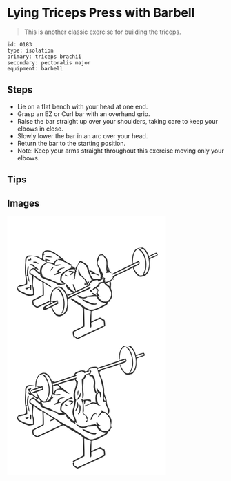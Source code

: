 # Lying Triceps Press with Barbell
> This is another classic exercise for building the triceps.

``` 
id: 0183 
type: isolation 
primary: triceps brachii 
secondary: pectoralis major 
equipment: barbell 
``` 

## Steps

 - Lie on a flat bench with your head at one end.
 - Grasp an EZ or Curl bar with an overhand grip.
 - Raise the bar straight up over your shoulders, taking care to keep your elbows in close.
 - Slowly lower the bar in an arc over your head.
 - Return the bar to the starting position.
 - Note: Keep your arms straight throughout this exercise moving only your elbows.

## Tips


## Images

<svg width="368" height="300" viewBox="0 0 276 225" xmlns="http://www.w3.org/2000/svg">
  <g fill="#FFF">
    <path d="M0 0h276v225H0V0m221.39 60.31c-3.86 6.63-4.91 14.88-3.62 22.36 1.4-3.05.87-6.45 1.25-9.69.51-4.42 1.59-8.97 4.32-12.58 1.85-2.51 5.02-3.32 7.57-4.89 3.69 1.07 7.53 2.52 9.7 5.92 4.53 6.89 6.65 15.35 6.12 23.56-.53 6.12-2.32 12.77-7.44 16.67-.55-.48-1.09-.97-1.62-1.47 2.45-1.63 3.08-4.65 3.69-7.32 1.32-6.99 1.06-14.37-.93-21.21-1.99-5.65-4.78-11.82-10.52-14.51-.09.48-.28 1.45-.37 1.93 6.99 4.69 9.87 13.36 10.82 21.36 1.21 7.77-1.48 15.41-4.69 22.37-2.21.25-4.75 1.01-6.66-.56-4.36-3.29-7.01-8.32-9.11-13.23 3.32-2.84 9.79-2.75 10.83-7.92-.68-1.15-1.35-2.3-2.01-3.45-3.67 1.81-7.33 3.64-11.1 5.23-9.6 5.14-19.57 9.52-29.25 14.49-2.39 1.21-5.22 2.11-6.6 4.6 1.35-.36 2.7-.74 4.01-1.26 14.19-6.77 28.2-13.98 42.45-20.63 2.31 1.81-.79 3.08-2.23 3.78-10.06 4.65-19.86 9.83-29.88 14.55-4.15 1.77-8.42 3.33-12.23 5.77-.78 1.2.25 2.84.07 4.23-.44-.66-1.33-1.97-1.77-2.63.05.9.16 2.7.22 3.6-3.87 2.38-7.93 4.99-12.6 5.23.48-.77 1.45-2.31 1.94-3.08-.6.13-1.79.37-2.38.49.41-1.36.78-2.74 1.06-4.14-.74-.43-2.23-1.3-2.98-1.74.34 2.91.38 5.79-1.35 8.31-2.09.35-4.5-.01-6.23 1.47-1.43 1.39-1.86 3.43-2.89 5.08-2.98 2.11-6.86 3.6-8.8 6.8 2.29.29 4.1-1.67 6.03-2.64.72 1.75 1.83 3.27 3.27 4.49-1.08 1.71-2.02 3.5-2.91 5.32.55 1.14 1.09 2.28 1.62 3.43-2.85-1.96-5.19-5.8-9.18-4.65 1.17.96 2.36 1.93 3.61 2.81-3.41 1-6.81 2.25-10.43 1.83l.68 1.87c5.08 1.11 10.13-1.7 15.14.24 1.59 7.44 9.63 11.15 16.69 10.16-4.16 4.31-10.16 5.9-15.16 8.97-4.54 1.75-9.54 3.73-14.47 2.75-5.6-2.18-10.36-5.96-14.98-9.7-5.41-3.24-10.5-7.02-16.05-10.01l-2.76 1c3.7 2.72 7.72 5 11.28 7.91 3.35 2.72 7.7 4.09 10.58 7.4.86 5.26.5 10.65.7 15.96-.09 5.32.98 10.66.27 15.97-5.17 3.08-10.82 5.25-16.08 8.18-.99.65-2.53 1.43-2.12 2.88.24 2.68.22 5.59 1.8 7.9l-.22.99c.53-.04 1.6-.12 2.13-.15 1.96 1.12 3.98 3.9 6.42 2.32 15.45-7.45 31.2-14.31 46.46-22.16-.12-3.47-.33-6.96-1.13-10.35-2.5-1.41-4.78-3.26-7.47-4.31-1.8.1-3.3 1.2-4.87 1.97-3.42 1.94-7.15 3.22-10.73 4.83.37-5.88.13-11.76.26-17.64 9.2-2.08 17.76-6.14 25.89-10.81 2-.93 2.35-3.09 2.63-5.05 1.2-.44 2.42-.87 3.64-1.29-.24-.12-.71-.36-.95-.48 2.23-2.5 4.42-5.33 4.69-8.8.89-4.48-.67-8.83-2-13.04-.58-4.24 1.31-8.65-.72-12.71 1.25-1.15 2.47-2.34 3.65-3.56.44.31 1.32.93 1.75 1.24l-.72-3.07c4.18-4.87 10.31-7.25 16.16-9.45 6.07-2.65 11.86-5.91 17.86-8.72l.46.5c1.97 5.92 5.2 12.07 10.99 15 3.73 1.13 7.71-.61 11.08-2.17 8.12-6.75 7.04-18.45 6.61-27.92 4.69-2.54 10.09-3.95 14.25-7.36-.15-1.62-1.01-4.78-3.21-3.94-4.11 1.63-8.16 3.49-11.9 5.86-2.31-5.69-4.94-12.18-10.85-14.94-5.12.43-11.68.49-14.48 5.65M63.09 62.1c-3.68 2.71-1.81 7.87-2.29 11.73-.5-.04-1.51-.12-2.02-.17-4.1-4.72-10.95-3.94-16.54-4.93-3.15-.64-7.36-.74-9.07 2.57-2.55 2.65-1.91 6.42-1.88 9.75-.6 5.29-.51 10.62-.64 15.93-.09 6.07 2.43 11.86 2.19 17.92-.17 3.83-4.7 4.53-7.7 4.97-2.89.15-5.88 1.1-7.64 3.54-.52 2.63-.19 6.18 2.59 7.44 5.2 2.81 10.31 5.96 16.02 7.64 3.5.98 7.05-.19 10.4-1.17.59-2.76.97-5.62.37-8.41-.47-3.65-2.72-6.98-2.24-10.76.33-4.67.53-9.35 1.19-13.99 2.2 1.72 4.27 3.59 6.36 5.44 2.78 2.05 5.99 3.41 9.08 4.91.3 7.5.57 15 .37 22.5-5.87 3.09-11.99 5.75-17.71 9.1-.47 2.78-.48 5.85.64 8.49 2.18 2.02 4.88 3.37 7.37 4.94 6.66-3.26 13.51-6.1 20.11-9.46 1.31-.51 1.7-1.9 2.31-3.01-6.96 2.62-13.46 6.29-20.25 9.3-2.86 1.65-5.55-1.23-7.74-2.81-.54-1.96-.63-4.01-.9-6.01 5.85-3.67 12.61-5.77 18.22-9.79.47-7.48-.03-15.01-.53-22.48 4.44 3.61 9.44 6.49 14.43 9.26-.53-1.67-1.73-2.92-3.18-3.81-8.1-5.29-16.87-9.55-24.51-15.53-2.98-2.4-6.31-4.33-9.61-6.25.32-1.47-.66-3.61 1-4.47 1.67-1.08 3.85-3.83 5.72-1.5 3.24 3.26 6.28 6.93 10.61 8.83-.02.55-.05 1.66-.07 2.22 1.17 1.27 2.17 2.83 3.8 3.57 6.91 3.06 14.12 5.34 21.24 7.88 2.54 1.24 4.27 4.14 7.33 4.23 3.45.08 6.99.16 10.36-.71-3.04-.3-5.96-1.2-8.98-1.55 2.65-.6 5.24.1 7.77.83 1.88.45 2.14-1.68 2.53-2.93l-.86 1.31c-1.94-1.81-4.39-3.08-6.1-5.13-.48-2.46.47-4.96.68-7.42 4.93-7.68 13.88-13.75 23.36-11.39-.24-3.96-4.14-5.13-7.32-6.11l.52-2.48c-2.43-1.17-4.87-2.35-7.26-3.6-3.87-1.91-6.45-5.53-10.05-7.82-4.82-4.5-10.36-8.18-16.09-11.4-4.82-1.68-11.37-3.4-15.39.79m95.62 7.35a40.963 40.963 0 0 0-2.98 9.02c-.09 4.73 1.9 9.18 3.74 13.45-.62 5.49 4.97 10 2.55 15.52.29.56.86 1.68 1.15 2.24-3.47-.01-6.9-.74-10.38-.36-4.57-.3-6.62-4.94-8.37-8.52-2.3-6.09-2.38-13.7-7.89-18.06-3.31-1.75-6.07-4.53-9.73-5.54-1.35 1.62-2.56 3.36-3.27 5.36-1.22 3.33-5.07 5.63-4.63 9.5.18 1.44 1.78.71 2.37.06.19-2.44.99-4.77 1.47-7.16 1.43-1.67 2.92-3.29 4.38-4.94 4.39 1.38 8.57 4.07 10.79 8.21 2.72 7.14 4.3 14.94 8.93 21.19-.41 1.28-.23 2.92-1.52 3.74-2.14 1.65-3.28 4.09-4 6.64-4.6 1.87-8.48 5.19-13.25 6.65-2.99 1.01-5.79 2.48-8.49 4.08-.28-.98-.47-1.98-.59-2.99-.53-1.97-1.19-3.92-2.21-5.69-.07-.66-.22-1.99-.3-2.65-.83-.32-1.67-.64-2.51-.96.62 3.99 1.71 8.11 4.41 11.24-.18.59-.54 1.77-.73 2.36-6.25-2.89-10.55-8.57-14.84-13.71-.42.72-.83 1.44-1.24 2.17 1.05 1.98 2 4 2.95 6.03 4.43 1.02 5.77 6.82 10.89 6.3-2.77 1.12-5.44 2.47-8.24 3.53-.81-.43-2.43-1.28-3.25-1.71.22 1.13.66 3.4.87 4.53 14-5.45 27.31-12.5 40.64-19.37-.5-.58-1.51-1.74-2.02-2.32 3.87-3.28 8.61-6.63 13.95-6.13.26.63.78 1.88 1.04 2.5 2.71-1.46 5.61-2.57 8.14-4.33-.21-.63-.64-1.89-.86-2.52.3-.36.91-1.08 1.22-1.44-.39-.23-1.15-.67-1.53-.9.45-.64 1.36-1.92 1.81-2.57-2.51-4.83-4.73-9.83-7.61-14.47-1.13-2-2.79-4.01-2.46-6.46.4-2.73 1.73-5.2 2.42-7.86.61-1.68.58-3.95 2.42-4.86a14.3 14.3 0 0 1 4.08.01c2.06 2.19 3.55 4.85 5.44 7.18 3.09 6.51-.65 13.98 1.55 20.65-.57.84-1.16 1.66-1.75 2.49 2.33.42 4.63-.34 6.88-.86 1.06.47 2.12.94 3.19 1.39-.86-1.89-2.14-3.53-3.88-4.68l.2-2.2c-.61-.19-1.83-.56-2.44-.74l.13 2.51c-.43-.96-.83-1.94-1.23-2.91 1.18.05 2.35.13 3.53.22-6.19-4.86-.5-14-5.9-19.08-1.71-1.93-3.29-4-5.21-5.73-2.83-.19-6.38.07-7.83 2.95m-34.88 22.5c-.13 4.02-.9 9.54 3.26 11.91 3.15 1.82 5.89 4.23 8.08 7.13.02.66.04 1.98.06 2.64l2.27.48c-.03 2.17-.15 4.42 1.07 6.35.8-1.44 1.62-2.87 2.45-4.29l1.01.79c.11-1.32.23-2.64.34-3.96-.72.68-2.16 2.05-2.89 2.74-1.62-6.65-8.53-9.6-12-15.06-1.39-2.84-2.13-5.95-3.65-8.73m-6.03 1.32c-.02.91-.07 2.73-.09 3.65-3.61-1.09-7.37-2.26-11.18-1.63 1.99 2.01 4.92 1.9 7.52 2.32-2.4.96-4.55 2.54-4.3 5.39 1.99-1.33 3.92-2.79 5.54-4.57l1.9.04c-.15 1.76-.3 3.52-.41 5.28-.52.06-1.57.17-2.09.23.49.09 1.48.26 1.98.34-.04 1.02-.11 3.05-.15 4.06-.89.47-1.78.94-2.66 1.43 1.24-.16 2.48-.34 3.73-.52.71-4.84.91-9.82 2.78-14.4-.83-.58-1.71-1.09-2.57-1.62m24.95.75c.94 2.07 2.64 3.51 4.52 4.68-.8.84-1.59 1.67-2.38 2.51 5.45-1.91 10.68.78 15.64 2.79-1.45-3.04-4.66-3.98-7.7-4.6-1.98-3.65-6.48-4.28-10.08-5.38m-42.19 7.68c-.35 3.16 2.77 2.97 4.94 3.28-.91-2.01-3.1-2.52-4.94-3.28m33.75 17.79h2.3c-.51-1.65-1.03-3.3-1.57-4.94-.32 1.64-.54 3.28-.73 4.94m-45.93 2.87c-3.03 1.98-7.07 2.7-9.08 5.97-4.42 6.76-5.01 15.31-4.1 23.15-4.37 2.98-10.33 3.79-13.46 8.35.68 1.24 1.41 2.45 2.18 3.64 1.45-.3 2.84-.78 4.25-1.23 6.89-3.26 13.62-6.85 20.53-10.07.06-2.15-.5-4.21-1.5-6.1-3.51 1.72-7.45 1.32-11.14 2.34.38-6.41.68-13.3 4.3-18.85 1.92-3.1 5.66-3.95 8.72-5.47 7.39 1.39 11.55 8.41 13.54 15.06 2.77 8.64 2.47 18.55-1.84 26.63-1.93 4.08-6.69 5.4-10.79 5.98-6.6-1.08-9.59-8.03-11.91-13.52l-1.68.28c1.6 5.22 4.68 9.77 8.18 13.9 2.89 1.07 5.99 2.71 9.03 1 4.98-1.06 8.26-5.05 10.88-9.12-.07-3.48 1.05-6.82 1.47-10.24.24-3.44-.15-6.88-.39-10.31 2.63-1.08 5.21-2.28 7.79-3.48 7.86-4.25 15.95-8.14 24.38-11.13 2.29-.76 3.96-2.66 6.29-3.3.44-.71 1.33-2.13 1.77-2.84-6.41 2-12.12 5.67-18.28 8.3-7.68 2.98-14.94 6.91-22.31 10.57-.85-5.55-3.42-10.66-6.98-14.98-2.31-3.09-6.07-4.56-9.85-4.53m-1.49 4.38c2.61 2.28 5.31 4.59 6.65 7.89 6.01 10.55 5.89 23.81.73 34.66 2.46-.85 3.46-3.35 4.06-5.66 2.93-11.05 1.52-23.44-4.89-33.05-1.35-2.2-3.53-5.56-6.55-3.84m57.25 1.37c-1.84 2.22 2.2 3.54 3.3 5.01-.11-1.02-.34-3.05-.46-4.07-.8-.93-1.75-1.24-2.84-.94m-20.89 9.52c-.5.18-1.51.53-2.01.71 1.84 2 4.07 3.75 6.84 4.16 4.02.74 9.41 1.49 11.89-2.64-2.01.33-4 .77-6.02 1.1-3.91.93-7.34-1.77-10.7-3.33m7 6.92c3.45 4.91 9.69 6.21 14.88 8.48 3.18 1.48 6.75 1.31 10.06.39l.56-1.69c-9.4 1.72-16.82-5.26-25.5-7.18z"/>
    <path d="M64.34 63.19c2.63-1.73 5.9-2.32 8.92-1.31 7.44 2.35 14.3 6.63 19.73 12.23-1.94.31-3.88.63-5.82.97 2.07 1.57 4.72 1.34 7.18 1.54 1.14.93 2.26 1.94 3.68 2.45 4.4 1.67 8.1 4.7 12.5 6.39.43 1.28.85 2.56 1.28 3.84-3.1 2.42-7.26 2.78-10.26 5.36-2.91 2.33-6.56 4.15-8.13 7.74-.88 2.79-1.25 5.75-1.27 8.68.14 2.75 3.1 3.97 4.7 5.79-6.48.93-11.92-3-17.79-4.95-5.33-3.33-11.58-4.31-17.17-7.06-.67-2.99-1.97-5.85-2.14-8.94.23-5.87 3.54-11.98 9.34-13.96 4.63-.9 9.02 1.33 12.97 3.47 3.62 2.05 8.04 1.06 11.19-1.38-3.4-.5-6.75.5-10.15.51.04-.87.1-2.62.13-3.5 1.36-1.75 2.67-3.72 4.93-4.35-.95-.36-1.92-.7-2.87-1.07-1.72 2.01-3.43 4.04-5.09 6.1-3.39-1.2-6.97-1.47-10.54-1.43l-2.07-2.55c.53-.35 1.05-.7 1.59-1.05 2.05.48 4.14.7 6.24.73-2.74-1.78-5.98-2.41-9.1-3.2-.15.65-.44 1.95-.58 2.6-.85-.41-2.56-1.24-3.41-1.65.46-2.52.85-5.05 1.14-7.59.56-.11 1.67-.31 2.22-.42-.6-.21-1.79-.64-2.39-.86l1.04-3.13m1.17 6.14l1.39 1.63c4.03 1.02 8.23.65 12.34.53-4.21-2.26-9.14-1.66-13.73-2.16m9.31 26.42c.01.25.02.75.03 1 .34-3.84 5.73-4.34 5.46-8.37-2.99 1.42-4.61 4.3-5.49 7.37m15.36-3.37c.1-.58.31-1.73.41-2.3-1.23 2.16-2.55 4.27-3.88 6.38.66.48 1.32.96 1.98 1.45-2.86 1-5.59 2.45-7.75 4.61 4.5-.05 8.24-3.18 12.64-4.03 1.55-2.94-3.28-.25-4.22-.74.23-.67.68-2.02.91-2.7 2.59-2.56 5.74-4.48 9.45-4.81-.02-.22-.04-.68-.06-.9-3.22.84-6.87.66-9.48 3.04zM246.98 70.71c3.8-1.53 7.4-3.5 11.18-5.08 1.31-1.27 2.98 2.36.91 2.27-3.89 1.9-7.9 3.53-11.77 5.44l-.32-2.63z"/>
    <path d="M36.07 70.94c5.05-1.21 10.54-2.03 15.35.49 5.86 3.17 11.73 6.31 17.69 9.28-4.13 1.57-8.18 3.96-10.39 7.94-1.96 2.88-1.75 6.5-1.86 9.82-2.16-1.52-4.26-3.12-6.39-4.69-.31-.68-.92-2.04-1.23-2.73 1.69.75 3.4 1.44 5.13 2.07-.85-2.93-4.14-3.55-6.14-5.44-2.04-1.45-3.31-4.56-6.23-4.14-1.66-.22-2.99.78-4.14 1.81 1.73.2 3.47.28 5.19.52 1.98 1.22 3.56 2.98 5.44 4.33-.51.34-1.03.69-1.54 1.02-1.83-1.98-4.02.4-5.89.94-3.12 1.29-2.62 5.27-2.38 8 1.43 1.25 3.12 2.13 4.73 3.11.05 3.86-.87 7.66-.66 11.52.57 6.96 2.81 13.75 2.01 20.79-7.04 2.78-13.52-2.21-19.91-4.45-3.44-1.27-5.81-4.11-6.89-7.57 5.57-1.59 11.66-1.77 16.64-5 .6-4.71-.59-9.42-1.26-14.05.56.02 1.11.01 1.67 0 .68 3.72 1.76 7.38 3.7 10.66-.18-4.82-2.11-9.38-2.24-14.21-.6-4.52.51-8.97 1.05-13.43-.48-.01-1.45-.04-1.93-.05-1.03 4.77-1.43 9.63-1.49 14.51-.25.45-.76 1.36-1.02 1.81-1.42-7.11-.63-14.37-.43-21.55 1.05-3.85-.37-8.62 3.42-11.31m2.9 4c-1.17.55-3.75-.22-3.67 1.65 2.2 1 4.49.28 6.6-.56-.18-.66-.56-1.97-.74-2.63-.55.39-1.65 1.16-2.19 1.54m5.58 4.88c3.29 1.25 6.68 2.26 10.06 3.25-1.67-3.6-6.64-4.96-10.06-3.25m-5.69 43.03c-2.09 1.95-5.13 1.81-7.72 2.6.96.71 1.93 1.42 2.9 2.14 1.62-.98 2.81-3.03 4.92-2.87.87.75 1.21 1.89 1.02 3.42.39.12 1.17.34 1.57.45.2-2.98.38-5.96.47-8.94-2.03-.32-2.32 1.89-3.16 3.2zM171.68 116.81c2.02-.94 4.01-1.93 6.01-2.92.5 2.63.56 5.31.26 7.97-2.06-1.72-4.23-3.3-6.27-5.05zM160.73 118.32c2.16-1.02 4.31-2.06 6.44-3.14 1.97 2.21 3.84 4.56 6.27 6.28 3.82 1.84 4.67 6.36 6.96 9.58 1.41 5.49.1 12.33-4.87 15.71-2.17 2.43-5.57 1.62-8.44 1.65-2.57-1.8-5.63-3.21-7.07-6.18l-2.49-2.73c1.51.09 3.02.2 4.53.27-2.62-1.86-4.6-4.38-4.74-7.72.57-1.22 1.12-2.45 1.67-3.69-1.02-1.23-2.04-2.47-3.07-3.69 1.4-1.18 2.76-2.39 4.16-3.58.05.49.16 1.45.22 1.93.08-1.57.23-3.14.43-4.69zM75.59 149.57c.85-.86 3.48-1.6 3.91-.09-.67 1.24-3.87 2.13-3.91.09zM67.14 157.35c6.25-2.29 11.88-5.91 18.03-8.4.63-.06 1.9-.2 2.53-.27-1.02 3.04-4.31 3.69-6.82 5.01-4.64 1.98-8.91 4.75-13.6 6.63-.03-.74-.1-2.23-.14-2.97zM133.87 160.86c3.83 1.56 7.76 2.88 11.65 4.3-.71 9.57-2.82 19.34-.63 28.85 2.93-2.07 1.21-5.79 1.28-8.76 4.97-2.29 9.94-4.57 14.93-6.8 2.27 1.41 4.74 2.62 6.68 4.49.4 2.33.42 4.7.55 7.06-15.39 7.21-30.7 14.58-46.16 21.63-2.01-1.42-3.97-2.91-5.98-4.33-.02-2.05-.01-4.1.02-6.14 6.16-2.95 12.32-5.94 18.25-9.33.21-10.33-.42-20.64-.59-30.97z"/>
  </g>
  <g fill="#333">
    <path d="M221.39 60.31c2.8-5.16 9.36-5.22 14.48-5.65 5.91 2.76 8.54 9.25 10.85 14.94 3.74-2.37 7.79-4.23 11.9-5.86 2.2-.84 3.06 2.32 3.21 3.94-4.16 3.41-9.56 4.82-14.25 7.36.43 9.47 1.51 21.17-6.61 27.92-3.37 1.56-7.35 3.3-11.08 2.17-5.79-2.93-9.02-9.08-10.99-15l-.46-.5c-6 2.81-11.79 6.07-17.86 8.72-5.85 2.2-11.98 4.58-16.16 9.45l.72 3.07c-.43-.31-1.31-.93-1.75-1.24-1.18 1.22-2.4 2.41-3.65 3.56 2.03 4.06.14 8.47.72 12.71 1.33 4.21 2.89 8.56 2 13.04-.27 3.47-2.46 6.3-4.69 8.8.24.12.71.36.95.48-1.22.42-2.44.85-3.64 1.29-.28 1.96-.63 4.12-2.63 5.05-8.13 4.67-16.69 8.73-25.89 10.81-.13 5.88.11 11.76-.26 17.64 3.58-1.61 7.31-2.89 10.73-4.83 1.57-.77 3.07-1.87 4.87-1.97 2.69 1.05 4.97 2.9 7.47 4.31.8 3.39 1.01 6.88 1.13 10.35-15.26 7.85-31.01 14.71-46.46 22.16-2.44 1.58-4.46-1.2-6.42-2.32-.53.03-1.6.11-2.13.15l.22-.99c-1.58-2.31-1.56-5.22-1.8-7.9-.41-1.45 1.13-2.23 2.12-2.88 5.26-2.93 10.91-5.1 16.08-8.18.71-5.31-.36-10.65-.27-15.97-.2-5.31.16-10.7-.7-15.96-2.88-3.31-7.23-4.68-10.58-7.4-3.56-2.91-7.58-5.19-11.28-7.91l2.76-1c5.55 2.99 10.64 6.77 16.05 10.01 4.62 3.74 9.38 7.52 14.98 9.7 4.93.98 9.93-1 14.47-2.75 5-3.07 11-4.66 15.16-8.97-7.06.99-15.1-2.72-16.69-10.16-5.01-1.94-10.06.87-15.14-.24l-.68-1.87c3.62.42 7.02-.83 10.43-1.83-1.25-.88-2.44-1.85-3.61-2.81 3.99-1.15 6.33 2.69 9.18 4.65-.53-1.15-1.07-2.29-1.62-3.43.89-1.82 1.83-3.61 2.91-5.32a11.671 11.671 0 0 1-3.27-4.49c-1.93.97-3.74 2.93-6.03 2.64 1.94-3.2 5.82-4.69 8.8-6.8 1.03-1.65 1.46-3.69 2.89-5.08 1.73-1.48 4.14-1.12 6.23-1.47 1.73-2.52 1.69-5.4 1.35-8.31.75.44 2.24 1.31 2.98 1.74-.28 1.4-.65 2.78-1.06 4.14.59-.12 1.78-.36 2.38-.49-.49.77-1.46 2.31-1.94 3.08 4.67-.24 8.73-2.85 12.6-5.23-.06-.9-.17-2.7-.22-3.6.44.66 1.33 1.97 1.77 2.63.18-1.39-.85-3.03-.07-4.23 3.81-2.44 8.08-4 12.23-5.77 10.02-4.72 19.82-9.9 29.88-14.55 1.44-.7 4.54-1.97 2.23-3.78-14.25 6.65-28.26 13.86-42.45 20.63-1.31.52-2.66.9-4.01 1.26 1.38-2.49 4.21-3.39 6.6-4.6 9.68-4.97 19.65-9.35 29.25-14.49 3.77-1.59 7.43-3.42 11.1-5.23.66 1.15 1.33 2.3 2.01 3.45-1.04 5.17-7.51 5.08-10.83 7.92 2.1 4.91 4.75 9.94 9.11 13.23 1.91 1.57 4.45.81 6.66.56 3.21-6.96 5.9-14.6 4.69-22.37-.95-8-3.83-16.67-10.82-21.36.09-.48.28-1.45.37-1.93 5.74 2.69 8.53 8.86 10.52 14.51 1.99 6.84 2.25 14.22.93 21.21-.61 2.67-1.24 5.69-3.69 7.32.53.5 1.07.99 1.62 1.47 5.12-3.9 6.91-10.55 7.44-16.67.53-8.21-1.59-16.67-6.12-23.56-2.17-3.4-6.01-4.85-9.7-5.92-2.55 1.57-5.72 2.38-7.57 4.89-2.73 3.61-3.81 8.16-4.32 12.58-.38 3.24.15 6.64-1.25 9.69-1.29-7.48-.24-15.73 3.62-22.36m25.59 10.4l.32 2.63c3.87-1.91 7.88-3.54 11.77-5.44 2.07.09.4-3.54-.91-2.27-3.78 1.58-7.38 3.55-11.18 5.08m-75.3 46.1c2.04 1.75 4.21 3.33 6.27 5.05.3-2.66.24-5.34-.26-7.97-2 .99-3.99 1.98-6.01 2.92m-10.95 1.51c-.2 1.55-.35 3.12-.43 4.69-.06-.48-.17-1.44-.22-1.93-1.4 1.19-2.76 2.4-4.16 3.58 1.03 1.22 2.05 2.46 3.07 3.69-.55 1.24-1.1 2.47-1.67 3.69.14 3.34 2.12 5.86 4.74 7.72-1.51-.07-3.02-.18-4.53-.27l2.49 2.73c1.44 2.97 4.5 4.38 7.07 6.18 2.87-.03 6.27.78 8.44-1.65 4.97-3.38 6.28-10.22 4.87-15.71-2.29-3.22-3.14-7.74-6.96-9.58-2.43-1.72-4.3-4.07-6.27-6.28-2.13 1.08-4.28 2.12-6.44 3.14m-26.86 42.54c.17 10.33.8 20.64.59 30.97-5.93 3.39-12.09 6.38-18.25 9.33-.03 2.04-.04 4.09-.02 6.14 2.01 1.42 3.97 2.91 5.98 4.33 15.46-7.05 30.77-14.42 46.16-21.63-.13-2.36-.15-4.73-.55-7.06-1.94-1.87-4.41-3.08-6.68-4.49-4.99 2.23-9.96 4.51-14.93 6.8-.07 2.97 1.65 6.69-1.28 8.76-2.19-9.51-.08-19.28.63-28.85-3.89-1.42-7.82-2.74-11.65-4.3zM63.09 62.1c4.02-4.19 10.57-2.47 15.39-.79 5.73 3.22 11.27 6.9 16.09 11.4 3.6 2.29 6.18 5.91 10.05 7.82 2.39 1.25 4.83 2.43 7.26 3.6l-.52 2.48c3.18.98 7.08 2.15 7.32 6.11-9.48-2.36-18.43 3.71-23.36 11.39-.21 2.46-1.16 4.96-.68 7.42 1.71 2.05 4.16 3.32 6.1 5.13l.86-1.31c-.39 1.25-.65 3.38-2.53 2.93-2.53-.73-5.12-1.43-7.77-.83 3.02.35 5.94 1.25 8.98 1.55-3.37.87-6.91.79-10.36.71-3.06-.09-4.79-2.99-7.33-4.23-7.12-2.54-14.33-4.82-21.24-7.88-1.63-.74-2.63-2.3-3.8-3.57.02-.56.05-1.67.07-2.22-4.33-1.9-7.37-5.57-10.61-8.83-1.87-2.33-4.05.42-5.72 1.5-1.66.86-.68 3-1 4.47 3.3 1.92 6.63 3.85 9.61 6.25 7.64 5.98 16.41 10.24 24.51 15.53 1.45.89 2.65 2.14 3.18 3.81-4.99-2.77-9.99-5.65-14.43-9.26.5 7.47 1 15 .53 22.48-5.61 4.02-12.37 6.12-18.22 9.79.27 2 .36 4.05.9 6.01 2.19 1.58 4.88 4.46 7.74 2.81 6.79-3.01 13.29-6.68 20.25-9.3-.61 1.11-1 2.5-2.31 3.01-6.6 3.36-13.45 6.2-20.11 9.46-2.49-1.57-5.19-2.92-7.37-4.94-1.12-2.64-1.11-5.71-.64-8.49 5.72-3.35 11.84-6.01 17.71-9.1.2-7.5-.07-15-.37-22.5-3.09-1.5-6.3-2.86-9.08-4.91-2.09-1.85-4.16-3.72-6.36-5.44-.66 4.64-.86 9.32-1.19 13.99-.48 3.78 1.77 7.11 2.24 10.76.6 2.79.22 5.65-.37 8.41-3.35.98-6.9 2.15-10.4 1.17-5.71-1.68-10.82-4.83-16.02-7.64-2.78-1.26-3.11-4.81-2.59-7.44 1.76-2.44 4.75-3.39 7.64-3.54 3-.44 7.53-1.14 7.7-4.97.24-6.06-2.28-11.85-2.19-17.92.13-5.31.04-10.64.64-15.93-.03-3.33-.67-7.1 1.88-9.75 1.71-3.31 5.92-3.21 9.07-2.57 5.59.99 12.44.21 16.54 4.93.51.05 1.52.13 2.02.17.48-3.86-1.39-9.02 2.29-11.73m1.25 1.09l-1.04 3.13c.6.22 1.79.65 2.39.86-.55.11-1.66.31-2.22.42-.29 2.54-.68 5.07-1.14 7.59.85.41 2.56 1.24 3.41 1.65.14-.65.43-1.95.58-2.6 3.12.79 6.36 1.42 9.1 3.2-2.1-.03-4.19-.25-6.24-.73-.54.35-1.06.7-1.59 1.05l2.07 2.55c3.57-.04 7.15.23 10.54 1.43 1.66-2.06 3.37-4.09 5.09-6.1.95.37 1.92.71 2.87 1.07-2.26.63-3.57 2.6-4.93 4.35-.03.88-.09 2.63-.13 3.5 3.4-.01 6.75-1.01 10.15-.51-3.15 2.44-7.57 3.43-11.19 1.38-3.95-2.14-8.34-4.37-12.97-3.47-5.8 1.98-9.11 8.09-9.34 13.96.17 3.09 1.47 5.95 2.14 8.94 5.59 2.75 11.84 3.73 17.17 7.06 5.87 1.95 11.31 5.88 17.79 4.95-1.6-1.82-4.56-3.04-4.7-5.79.02-2.93.39-5.89 1.27-8.68 1.57-3.59 5.22-5.41 8.13-7.74 3-2.58 7.16-2.94 10.26-5.36-.43-1.28-.85-2.56-1.28-3.84-4.4-1.69-8.1-4.72-12.5-6.39-1.42-.51-2.54-1.52-3.68-2.45-2.46-.2-5.11.03-7.18-1.54 1.94-.34 3.88-.66 5.82-.97-5.43-5.6-12.29-9.88-19.73-12.23-3.02-1.01-6.29-.42-8.92 1.31m-28.27 7.75c-3.79 2.69-2.37 7.46-3.42 11.31-.2 7.18-.99 14.44.43 21.55.26-.45.77-1.36 1.02-1.81.06-4.88.46-9.74 1.49-14.51.48.01 1.45.04 1.93.05-.54 4.46-1.65 8.91-1.05 13.43.13 4.83 2.06 9.39 2.24 14.21-1.94-3.28-3.02-6.94-3.7-10.66-.56.01-1.11.02-1.67 0 .67 4.63 1.86 9.34 1.26 14.05-4.98 3.23-11.07 3.41-16.64 5 1.08 3.46 3.45 6.3 6.89 7.57 6.39 2.24 12.87 7.23 19.91 4.45.8-7.04-1.44-13.83-2.01-20.79-.21-3.86.71-7.66.66-11.52-1.61-.98-3.3-1.86-4.73-3.11-.24-2.73-.74-6.71 2.38-8 1.87-.54 4.06-2.92 5.89-.94.51-.33 1.03-.68 1.54-1.02-1.88-1.35-3.46-3.11-5.44-4.33-1.72-.24-3.46-.32-5.19-.52 1.15-1.03 2.48-2.03 4.14-1.81 2.92-.42 4.19 2.69 6.23 4.14 2 1.89 5.29 2.51 6.14 5.44a80.82 80.82 0 0 1-5.13-2.07c.31.69.92 2.05 1.23 2.73 2.13 1.57 4.23 3.17 6.39 4.69.11-3.32-.1-6.94 1.86-9.82 2.21-3.98 6.26-6.37 10.39-7.94-5.96-2.97-11.83-6.11-17.69-9.28-4.81-2.52-10.3-1.7-15.35-.49z"/>
    <path d="M158.71 69.45c1.45-2.88 5-3.14 7.83-2.95 1.92 1.73 3.5 3.8 5.21 5.73 5.4 5.08-.29 14.22 5.9 19.08-1.18-.09-2.35-.17-3.53-.22.4.97.8 1.95 1.23 2.91l-.13-2.51c.61.18 1.83.55 2.44.74l-.2 2.2c1.74 1.15 3.02 2.79 3.88 4.68-1.07-.45-2.13-.92-3.19-1.39-2.25.52-4.55 1.28-6.88.86.59-.83 1.18-1.65 1.75-2.49-2.2-6.67 1.54-14.14-1.55-20.65-1.89-2.33-3.38-4.99-5.44-7.18a14.3 14.3 0 0 0-4.08-.01c-1.84.91-1.81 3.18-2.42 4.86-.69 2.66-2.02 5.13-2.42 7.86-.33 2.45 1.33 4.46 2.46 6.46 2.88 4.64 5.1 9.64 7.61 14.47-.45.65-1.36 1.93-1.81 2.57.38.23 1.14.67 1.53.9-.31.36-.92 1.08-1.22 1.44.22.63.65 1.89.86 2.52-2.53 1.76-5.43 2.87-8.14 4.33-.26-.62-.78-1.87-1.04-2.5-5.34-.5-10.08 2.85-13.95 6.13.51.58 1.52 1.74 2.02 2.32-13.33 6.87-26.64 13.92-40.64 19.37-.21-1.13-.65-3.4-.87-4.53.82.43 2.44 1.28 3.25 1.71 2.8-1.06 5.47-2.41 8.24-3.53-5.12.52-6.46-5.28-10.89-6.3-.95-2.03-1.9-4.05-2.95-6.03.41-.73.82-1.45 1.24-2.17 4.29 5.14 8.59 10.82 14.84 13.71.19-.59.55-1.77.73-2.36-2.7-3.13-3.79-7.25-4.41-11.24.84.32 1.68.64 2.51.96.08.66.23 1.99.3 2.65 1.02 1.77 1.68 3.72 2.21 5.69.12 1.01.31 2.01.59 2.99 2.7-1.6 5.5-3.07 8.49-4.08 4.77-1.46 8.65-4.78 13.25-6.65.72-2.55 1.86-4.99 4-6.64 1.29-.82 1.11-2.46 1.52-3.74-4.63-6.25-6.21-14.05-8.93-21.19-2.22-4.14-6.4-6.83-10.79-8.21-1.46 1.65-2.95 3.27-4.38 4.94-.48 2.39-1.28 4.72-1.47 7.16-.59.65-2.19 1.38-2.37-.06-.44-3.87 3.41-6.17 4.63-9.5.71-2 1.92-3.74 3.27-5.36 3.66 1.01 6.42 3.79 9.73 5.54 5.51 4.36 5.59 11.97 7.89 18.06 1.75 3.58 3.8 8.22 8.37 8.52 3.48-.38 6.91.35 10.38.36-.29-.56-.86-1.68-1.15-2.24 2.42-5.52-3.17-10.03-2.55-15.52-1.84-4.27-3.83-8.72-3.74-13.45.64-3.1 1.64-6.15 2.98-9.02zM65.51 69.33c4.59.5 9.52-.1 13.73 2.16-4.11.12-8.31.49-12.34-.53l-1.39-1.63zM38.97 74.94c.54-.38 1.64-1.15 2.19-1.54.18.66.56 1.97.74 2.63-2.11.84-4.4 1.56-6.6.56-.08-1.87 2.5-1.1 3.67-1.65zM44.55 79.82c3.42-1.71 8.39-.35 10.06 3.25-3.38-.99-6.77-2-10.06-3.25zM74.82 95.75c.88-3.07 2.5-5.95 5.49-7.37.27 4.03-5.12 4.53-5.46 8.37-.01-.25-.02-.75-.03-1zM90.18 92.38c2.61-2.38 6.26-2.2 9.48-3.04.02.22.04.68.06.9-3.71.33-6.86 2.25-9.45 4.81-.23.68-.68 2.03-.91 2.7.94.49 5.77-2.2 4.22.74-4.4.85-8.14 3.98-12.64 4.03 2.16-2.16 4.89-3.61 7.75-4.61-.66-.49-1.32-.97-1.98-1.45 1.33-2.11 2.65-4.22 3.88-6.38-.1.57-.31 1.72-.41 2.3z"/>
    <path d="M123.83 91.95c1.52 2.78 2.26 5.89 3.65 8.73 3.47 5.46 10.38 8.41 12 15.06.73-.69 2.17-2.06 2.89-2.74-.11 1.32-.23 2.64-.34 3.96l-1.01-.79c-.83 1.42-1.65 2.85-2.45 4.29-1.22-1.93-1.1-4.18-1.07-6.35l-2.27-.48c-.02-.66-.04-1.98-.06-2.64-2.19-2.9-4.93-5.31-8.08-7.13-4.16-2.37-3.39-7.89-3.26-11.91zM117.8 93.27c.86.53 1.74 1.04 2.57 1.62-1.87 4.58-2.07 9.56-2.78 14.4-1.25.18-2.49.36-3.73.52.88-.49 1.77-.96 2.66-1.43.04-1.01.11-3.04.15-4.06-.5-.08-1.49-.25-1.98-.34.52-.06 1.57-.17 2.09-.23.11-1.76.26-3.52.41-5.28l-1.9-.04c-1.62 1.78-3.55 3.24-5.54 4.57-.25-2.85 1.9-4.43 4.3-5.39-2.6-.42-5.53-.31-7.52-2.32 3.81-.63 7.57.54 11.18 1.63.02-.92.07-2.74.09-3.65zM142.75 94.02c3.6 1.1 8.1 1.73 10.08 5.38 3.04.62 6.25 1.56 7.7 4.6-4.96-2.01-10.19-4.7-15.64-2.79.79-.84 1.58-1.67 2.38-2.51-1.88-1.17-3.58-2.61-4.52-4.68zM100.56 101.7c1.84.76 4.03 1.27 4.94 3.28-2.17-.31-5.29-.12-4.94-3.28z"/>
    <path d="M134.31 119.49c.19-1.66.41-3.3.73-4.94.54 1.64 1.06 3.29 1.57 4.94h-2.3zM38.86 122.85c.84-1.31 1.13-3.52 3.16-3.2-.09 2.98-.27 5.96-.47 8.94-.4-.11-1.18-.33-1.57-.45.19-1.53-.15-2.67-1.02-3.42-2.11-.16-3.3 1.89-4.92 2.87-.97-.72-1.94-1.43-2.9-2.14 2.59-.79 5.63-.65 7.72-2.6zM88.38 122.36c3.78-.03 7.54 1.44 9.85 4.53 3.56 4.32 6.13 9.43 6.98 14.98 7.37-3.66 14.63-7.59 22.31-10.57 6.16-2.63 11.87-6.3 18.28-8.3-.44.71-1.33 2.13-1.77 2.84-2.33.64-4 2.54-6.29 3.3-8.43 2.99-16.52 6.88-24.38 11.13-2.58 1.2-5.16 2.4-7.79 3.48.24 3.43.63 6.87.39 10.31-.42 3.42-1.54 6.76-1.47 10.24-2.62 4.07-5.9 8.06-10.88 9.12-3.04 1.71-6.14.07-9.03-1-3.5-4.13-6.58-8.68-8.18-13.9l1.68-.28c2.32 5.49 5.31 12.44 11.91 13.52 4.1-.58 8.86-1.9 10.79-5.98 4.31-8.08 4.61-17.99 1.84-26.63-1.99-6.65-6.15-13.67-13.54-15.06-3.06 1.52-6.8 2.37-8.72 5.47-3.62 5.55-3.92 12.44-4.3 18.85 3.69-1.02 7.63-.62 11.14-2.34 1 1.89 1.56 3.95 1.5 6.1-6.91 3.22-13.64 6.81-20.53 10.07-1.41.45-2.8.93-4.25 1.23-.77-1.19-1.5-2.4-2.18-3.64 3.13-4.56 9.09-5.37 13.46-8.35-.91-7.84-.32-16.39 4.1-23.15 2.01-3.27 6.05-3.99 9.08-5.97m-12.79 27.21c.04 2.04 3.24 1.15 3.91-.09-.43-1.51-3.06-.77-3.91.09m-8.45 7.78c.04.74.11 2.23.14 2.97 4.69-1.88 8.96-4.65 13.6-6.63 2.51-1.32 5.8-1.97 6.82-5.01-.63.07-1.9.21-2.53.27-6.15 2.49-11.78 6.11-18.03 8.4z"/>
    <path d="M86.89 126.74c3.02-1.72 5.2 1.64 6.55 3.84 6.41 9.61 7.82 22 4.89 33.05-.6 2.31-1.6 4.81-4.06 5.66 5.16-10.85 5.28-24.11-.73-34.66-1.34-3.3-4.04-5.61-6.65-7.89zM144.14 128.11c1.09-.3 2.04.01 2.84.94.12 1.02.35 3.05.46 4.07-1.1-1.47-5.14-2.79-3.3-5.01zM123.25 137.63c3.36 1.56 6.79 4.26 10.7 3.33 2.02-.33 4.01-.77 6.02-1.1-2.48 4.13-7.87 3.38-11.89 2.64-2.77-.41-5-2.16-6.84-4.16.5-.18 1.51-.53 2.01-.71zM130.25 144.55c8.68 1.92 16.1 8.9 25.5 7.18l-.56 1.69c-3.31.92-6.88 1.09-10.06-.39-5.19-2.27-11.43-3.57-14.88-8.48z"/>
  </g>
</svg>

<svg width="368" height="300" viewBox="0 0 276 225" xmlns="http://www.w3.org/2000/svg">
  <g fill="#FFF">
    <path d="M0 0h204.49c-3.8 1.01-6.2 4.42-7.61 7.87-2.28 5.73-2.94 12-2.55 18.12-12.14 4.11-24.27 8.3-36.44 12.35-2.95-2.98-7.23-1.49-10.89-1.21-5.31-.07-5.53 7.3-10.62 7.85-4.69-3.65-10.73-.85-15.64.84-2.69.83-3.92 3.49-4.39 6.06-10.76 3.51-21.45 7.27-32.18 10.84-2.11.72-4.05-.66-5.92-1.42.15.81.44 2.45.59 3.27-2.11-5.55-4.22-11.6-9.11-15.35-4.39-3.58-10.95-1.64-14.95 1.58-4.9 6.01-6.45 14.45-5.48 22.01 1.18-.22.76-1.85 1.01-2.69.26-5.94.97-12.26 4.67-17.15 2.02-3.02 5.94-3.22 9.06-4.38 8.18 2.93 12.09 11.45 13.78 19.38 1.25 6.54.96 13.43-1.21 19.75-1.34 3.81-3.94 7.68-8.32 8.22 8.55-11.94 6.44-28.61-.47-40.83-1.2-2.04-3.15-5.61-5.96-3.9 4.92 3.98 7.37 9.99 9.16 15.87 2.24 9.63 1.39 20.36-4.09 28.78-2.81 1.77-6.39-.21-8.48-2.32-3.79-3.53-4.64-8.94-7.81-12.89 4.1-1.34 8.15-2.8 12.24-4.16-.14-2.16-.68-4.26-1.61-6.22-3.18 1.35-6.53.36-9.8.82.66.36 1.98 1.09 2.64 1.46-4.15 1.22-8.27 2.58-12.17 4.45-1.66.46.69 3.77 1.92.96 5.81-1.63 11.32-4.26 17.26-5.44l-.4 2.76c-6.44 1.9-12.89 3.88-19.02 6.67-.5-2.58-2.26-4.96-5.2-3.81.38.79.98 1.31 1.78 1.57h.33c.08.95.15 1.89.2 2.84-.87-.94-1.75-1.87-2.69-2.74-.78 2.64 1.51 4.2 2.98 5.85 1.73.2 3.83-.42 5.14 1.05 2.69 2.51 5.62 4.74 8.92 6.39.51-.81 1.02-1.61 1.54-2.42 1.22 3.89 4.58 6.88 8.41 8.1 3.95.33 7.76-1.06 11.3-2.66.95.58 1.54.27 1.42-.91l.17-.79c1.44-2.03 4.36-3.04 4.39-5.92-1.03.74-2.05 1.51-3.05 2.29h-.14c1-2.28 1.74-4.68 2.02-7.16 3.8 3.7 9.69 3.55 14 .82-3.4-1.3-6.99.23-10.48.09.49-2.22.9-4.64 2.63-6.28 1.96-2.92 5.83-1.58 8.75-1.74 2.41 2.15 5.47 3.26 8.4 4.5l.2 1.18c1.79.54 3.58 1.09 5.4 1.54-1.76-2.91-5.13-4.01-7.6-6.14-3.8-3.42-7.97-6.39-11.7-9.89 5.06-1.73 10.11-3.48 15.21-5.06 4.43-1.42 9.37-.86 13.41-3.5 1.05 2.18 2.96 4.26 2.5 6.87-.55 5.49-2.97 10.58-3.99 15.98-1.25 5.28.44 10.63.87 15.9-1-.67-2-1.35-2.97-2.05-2.47-.5-5.14-1.49-7.41.14 2.27.72 4.6 1.21 6.94 1.65-1.97 1.25-3.76 2.84-3.65 5.38 2.07-1.55 4.76-2.8 5.31-5.62l1.5 1.74c-.65 3.68-.64 7.52-2.14 11.01-2.41 6.61.9 13.28 3.05 19.44-.15.3-.44.88-.58 1.18-1.73.38-3.08-1.21-4.38-2.09-3.6-3.4-6.88-7.13-10.14-10.84-2.34-2.39-5.5-3.82-7.71-6.32-.56-4.26.84-8.8 4.1-11.72 3.88-4.55 9.51-7.07 15.35-7.91-.44-.63-1.31-1.89-1.75-2.52-6.45 2.46-12.74 5.73-17.54 10.81-2.27 2.71-2.36 6.49-2.65 9.84-.5 3.13 2.63 4.82 4.41 6.83-8.98 1.11-16.2-4.9-24.02-8.1-3.7-1.01-7.32-2.27-10.7-4.1-.62-3.19-1.59-6.49-4.07-8.76-.34.58-1.03 1.75-1.38 2.33-3.69-2.74-7.03-5.96-11.12-8.14-2.88 1.53-7.31 2.69-6.76 6.85-1.09 3.66 2.9 4.7 4.83 6.86.19 3.75-.86 7.44-.56 11.19.54 6.92 2.8 13.68 1.95 20.68-2.93.72-6.04 1.23-8.92-.03-4.54-1.81-9.2-3.47-13.46-5.89-2.54-1.21-3.34-3.98-4.19-6.42 5.69-1.05 11.51-1.92 16.69-4.7-.07-4.47-.52-8.92-1.35-13.31.48-.66.95-1.32 1.43-1.97.43 4.16 1.63 8.24 3.88 11.79-.51-5.11-2.24-10.02-2.42-15.17-.36-4.21.66-8.35 1.14-12.5l-1.96.04c-1.09 5.24-1.78 10.6-.94 15.93-.47-.12-1.42-.35-1.89-.47-.6-7.4-.85-14.95.39-22.28-.15-3.43-.14-7.43 2.93-9.67 4-1.11 8.18-1.2 12.3-1.47-4.34-.3-8.97-2.16-13.2-.38-2.3 1.88-4.21 4.72-3.93 7.82.08 9.72-1.67 19.58.58 29.18.48 3.73 2.26 8.04-.07 11.49-3.56 2.85-8.64 1.45-12.31 3.92-3.48 1.83-2.6 7.68.66 9.28 5.15 2.83 10.25 5.96 15.94 7.62 3.53 1.01 7.11-.17 10.5-1.13.5-2.77.98-5.61.37-8.4-.55-3.67-2.63-7.07-2.24-10.86.27-4.63.55-9.25 1.19-13.84 2.12 1.68 4.18 3.44 6.33 5.1.24.36.73 1.09.98 1.45 2.77 1.06 5.42 2.4 8.08 3.7.33 7.49.59 15 .39 22.51-5.87 3.14-12.05 5.71-17.72 9.16-.44 2.75-.53 5.81.66 8.38 2.13 2.01 4.67 3.66 7.37 4.8 12.33-5.23 24.33-11.28 36.49-16.91 3.11-1.36 6.06-3.27 9.41-3.99 3.37 1.34 6.18 3.75 9.3 5.56 4.66 3.07 9.89 5.13 14.47 8.33 3.13 2.24 6.91 3.68 9.49 6.62.97 5.64.5 11.42.76 17.12-.04 4.93.97 9.89.21 14.8-5.61 3.62-12.22 5.49-17.64 9.41l-.52 2.64c6.54-4.14 13.68-7.2 20.47-10.9.43-10.33-.45-20.66-.43-31 3.93 1.37 7.88 2.71 11.67 4.45-1.12 9.44-2.77 19.15-.74 28.58 2.85-2.16 1.28-5.87 1.37-8.87 4.96-2.2 9.89-4.49 14.84-6.72 2.26 1.41 4.75 2.59 6.66 4.5.48 2.27.6 4.63.36 6.95-3.43 2.14-7.26 3.54-10.89 5.3-11.68 5.47-23.27 11.14-35.06 16.37-1.95-1.37-3.92-2.7-5.9-4.01-.03-1.78-.05-3.56-.06-5.34-.71.67-1.42 1.35-2.13 2.03.18 1.55.46 3.08.84 4.6 2.14 1.94 4.62 3.56 7.27 4.71 4.04-1.06 7.62-3.37 11.45-5.01 12.09-6.04 24.68-11.13 36.55-17.56.61-3.49-.14-7.03-.78-10.45-2.49-1.46-4.8-3.32-7.53-4.33-5.42 1.6-10.26 4.79-15.56 6.79.32-5.81.23-11.63.14-17.44 5.87-1.92 11.96-3.36 17.36-6.47 4.36-2.59 11-3.8 11.64-9.85l2.7-.84c.95-2.11 2.11-4.1 3.37-6.03-2.07-4.22.64-8.8-.25-13.19-.71-4.88-4.7-8.15-7.69-11.71-1.55-2.12-4.31-2.36-6.62-3.11-.81-.86-1.4-2.06-2.64-2.35-.27 1.19-.51 2.38-.72 3.59-3.07 2.38-5.16 5.71-6.32 9.4 2.33-1.98 4.09-4.48 5.82-6.97 1.89-3.15 6.37-1.71 8.71.17 6.44 5.97 9.44 15.14 7.89 23.78-1.22 2.24-3.15 4.02-5.17 5.54-2.12 1.6-4.96.72-7.42.89-3.76-2.09-6.81-5.09-9.23-8.63 1.74-.18 3.49-.37 5.23-.55-2.9-.8-4.92-2.84-6.08-5.55-.53-.14-1.58-.41-2.1-.55.18 1.74.48 3.47.88 5.17-.91-.71-1.81-1.42-2.71-2.12-4.31.81-8.52 2.5-12.98 2.19-3.06 2.7-7.24 2.31-11.03 2.32-3.15-1.83-6.44-3.39-9.82-4.75 1.89 2.09 3.55 4.63 6.23 5.78 4.87 1.83 10.73 2.14 14.99-1.29 5.23.76 10.47-1.68 15.6.16 1.52 7.43 9.65 10.72 16.54 10.17-1.53 1.42-3.15 2.76-5.03 3.68-7.43 3.64-14.91 8.63-23.53 8.15-5.53-1.66-10.27-5.29-14.65-8.95-2.47-2.04-5.53-3.13-8.12-4.97-4.86-3.75-10.42-6.42-15.79-9.34-9.57-4.29-17.74-11.01-27.03-15.81-9.62-6.91-20.52-11.85-29.8-19.26-2.55-1.95-5.46-3.36-7.98-5.34-2.05-3.4 2.23-6.63 5.11-6.76 3.97 2.97 6.77 7.39 11.4 9.54.76 2.31 1.62 4.98 4.14 5.89 7.18 3.12 14.59 5.71 22.07 7.97 2.57 1.25 4.36 3.76 7.11 4.69 3.57.91 7.18-.23 10.58-1.23 1.13 2.4 2.22 4.81 3.34 7.22 1.89.76 3.66 1.8 4.87 3.48 2.37 3.05 6.03 4.51 9.35 6.23-.13-1.19-.29-2.37-.38-3.56 1.04.98 2.07 1.97 3.13 2.94-.81-4.7-2.87-9.03-4.4-13.52-1.32-4.41-1.2-9.23.16-13.62 1.54-4.61 1.52-9.53 2.84-14.19-.49-.69-.98-1.37-1.46-2.04-.09-2.66-.29-5.31-.35-7.96-.32-7.77 5.76-14.41 4.51-22.26-1.23-.86-2.44-1.72-3.63-2.6.59-1.27 1.19-2.55 1.77-3.83-6.84 1.97-13.45 4.64-20.32 6.5-7.18 1.82-14.08 4.52-21.06 6.97-.14-.75-.41-2.25-.54-2.99 10.97-2.51 21.55-6.35 32.13-10.12 3.42-1.31 7.45-1.66 10.03-4.53-.72-.19-2.16-.56-2.88-.74 2.86-3.11 7.12-4 10.77-5.84 2 .58 4.3 1.02 5.19 3.19 2.66-.79 5.3-1.66 7.95-2.51.08-1.47-.95-3.49.83-4.3 3.61-1.96 7.94-2.17 11.96-2.47 3.44 3.4 2.57 8.83 4.93 12.82 2.43 4 3.05 8.68 4 13.17 1.3 4.77 2.45 9.6 3.12 14.51.89 5.67-1.41 11.37-.12 17.02.61 1.65 3 .93 4.34 1.55-.17 1.27-.33 2.55-.5 3.83 2.97 4.56 5.02 9.99 3.83 15.5.58.62 1.16 1.23 1.76 1.84.84-2.17 1.88-4.46 1.51-6.84-.61-3.6-3.13-6.49-4.01-9.99-.74-3.84-.56-7.91-2.26-11.52-1.63-3.73-3.18-7.65-2.86-11.8.34-6.58-1.82-12.85-3.35-19.14-1.7-4.52-4.28-8.72-4.9-13.59 4.79-4.49 11.33-5.82 17.47-7.41 6.01-1.9 11.93-4.11 17.89-6.15 1.15 6.55 4.44 12.94 9.73 17.09 3.53 2.12 7.96.73 11.68-.18 4.78-3.02 6.89-8.9 7.41-14.3.6-4.19-.06-8.46.55-12.63 4.55-2.23 9.73-2.79 14.23-5.15.08-1.75-.58-3.43-1.73-4.73-4.71.59-9.14 2.49-13.56 4.12-1.93-6.21-4.72-12.36-9.95-16.49l1.05-.01H276v225H0V0m142.8 42.54c.26 1.61 1.34 3.26.74 4.92-2.52 1.61-5.57 1.87-8.27 3.03-1.55 1.67-1.14 4.36-2.67 6.04-.95.43-1.9.83-2.87 1.2-.25 5.79 1.04 11.51.58 17.29-.21 4.01.61 7.98.42 11.99.05 1.6-.39 3.33.46 4.8 4.73-6.82-.95-15.4 1.06-22.88.86-3.23.28-6.59.73-9.86 1.68-2 4.1-3.8 3.57-6.74 1.76-1.55 3.8-2.63 6.21-2.55.11.77.33 2.29.43 3.06 1.18.28 2.37.51 3.57.69 3.84 3.81 4.52 9.43 3.77 14.56-.89 5.22.79 10.45 3.5 14.88.48-.76.95-1.51 1.41-2.28-2.82-4.73-2.51-10.36-2.23-15.64-.01-5.14-.95-11.03-5.09-14.53-1.37.05-2.74.09-4.1.13.76-1.9 1.63-3.75 2.18-5.73.02-1.9-1.81-2.52-3.4-2.38m12.74 30.41c-.74 2.94.91 5.5 2.18 8-1.09.8-2.16 1.64-3.25 2.44-1.52 5.1-1.58 10.42-.07 15.54-2.3-.27-4.7-.97-6.99-.26-4.22 1.25-7.55 4.59-12.03 5.11-.02.51-.05 1.53-.06 2.04 4.51-2.62 9.48-4.52 14.61-5.45 1.93.32 3.95.6 5.75 1.39 2.36 2.12 5.49 2.89 8.48 3.68-1.36-.93-2.74-1.88-4.35-2.29-2.77-3.48-3.03-7.99-4.13-12.12-.56-2.13.62-4.22 1.06-6.27.85-1.12 1.67-2.29 2.09-3.66 3.53 1.73 1.9 6.38 3.42 9.37 2.25-2.68.51-6.7 1.03-9.9-4.27-.59-5.39-4.77-7.74-7.62M35.43 75.71c.32 3 7.23 1.24 6.15-2.05-1.99.88-4.09 1.39-6.15 2.05m87.13 11.45c1.11-2.98 1.48-6.2 1.22-9.37-2.68 2.38-1.21 6.28-1.22 9.37m2.98-.66c-1.2 2.63-3.55 4.76-3.65 7.81 4.39-2.55 7.28-8.48 5.67-13.5-.7 1.89-1.21 3.85-2.02 5.69M90.5 91.79c-.02-.35-.06-1.05-.09-1.4-.77 2.24-4.2 4.52-2.51 6.9-1 2.56-5.22 2.24-6.36 4.85 1.59 1.61 3.61-.73 5.25-1.26 2.29-1.65 6.1-.87 7.43-3.7-1.64.3-3.1.22-4.37-.25.83-4.05 5.87-6.1 9.77-6.57.01-.27.05-.8.07-1.06-3.06.87-6.37.87-9.19 2.49m39.39 4.4c2.89 6.84.53 14.35 1.47 21.47.85.91 1.86 1.63 2.82 2.43 2.89 2.11 3.43 5.95 4.86 9.01-.78.85-3.15 2.48-.93 3.43 2.01-.97 1.08-3.79 1.45-5.57.57-4.77-4.36-7.11-7.41-9.72.45-1.41 1.23-2.77 1.24-4.28-.31-6.69.2-13.85-2.5-20.01-2.66-1.33-1.59 1.87-1 3.24m2.31-1.49c1.9 1.98 1.44 4.75 1.75 7.23 1.9-1.45 1.51-4.02 2.22-6.04 3.1-1.38 6.48.76 9.65 1.15-.03-.64-.1-1.9-.13-2.54-4.38-1.94-9.05-.72-13.49.2m-10.76 2.23c.04 3.82 1.45 8.17-.93 11.56-1.08 1.64-1.89 3.45-1.91 5.45 4.66-4.19 7.28-11.71 2.84-17.01m-20.74 4.87c-.58 3.07 2.42 2.87 4.49 3.21-.21-2.33-2.84-2.39-4.49-3.21m24.14 15.6c.4-.26 1.19-.77 1.59-1.02.96-4.53 2.77-10.34-.53-14.25-.72 5.05.43 10.24-1.06 15.27m-1.71.09c-.43 1.42.04 1.9 1.43 1.42.42-1.42-.05-1.89-1.43-1.42m21.61 11.81c.51-.18 1.53-.53 2.04-.7 1.84-3.64 2.2-8.33 6.45-10.13.69.19 2.06.56 2.75.75-.04-.54-.11-1.62-.15-2.17l-.51 1.4c-.68-.45-1.35-.91-2.02-1.36-5.59 1.14-7.29 7.43-8.56 12.21m-104.91-9.67c.15 1.32.07 2.62-.23 3.9-2.73.89-5.66.96-8.41 1.84.94.76 1.87 1.52 2.82 2.27 1.81-1.11 3.16-3.29 5.42-3.44.57 1.69-.12 3.97 2.02 4.69.34-2.99.5-6 .54-9-.72-.11-1.44-.2-2.16-.26m90.63 24.97c2.87 4.77 8.82 5.76 13.5 8 2.99 1.47 6.3 1.76 9.59 1.66.8-.85 1.61-1.69 2.41-2.54-2.36.07-4.76.33-7.09-.15-6.52-1.26-11.89-5.63-18.41-6.97z"/>
    <path d="M201.01 3.98c1.97-2.27 5.19-2.52 7.83-3.61 7.19 2.09 11.47 8.8 13.3 15.68 2.38 9.05 2.92 19.56-2.33 27.75-1.2 2.25-3.57 3.35-5.92 4.01l.44-2c3.14-2.59 3.75-6.94 4.53-10.7 1.1-10.77-.88-22.51-8.02-30.98-.88-1.29-2.45-1.58-3.84-1.98 1.12 2.89 3.93 4.6 5.42 7.27 6.8 11.66 7.14 27.15-.36 38.59-2 .09-4.24.54-5.99-.72-5.03-3.71-7.22-9.79-9.73-15.26 3.41-1.05 6.91-1.99 10.13-3.59 2-1.79.39-4.43-.56-6.34-3.67 1.23-7.35 2.45-11.04 3.64 1.43-3.57.76-7.49 1.54-11.18.69-3.81 2.01-7.64 4.6-10.58zM235.16 14.33c1.53-.9 2.35.91 3.24 1.78-4.61 1.56-9.28 2.91-13.9 4.44-.06-.73-.19-2.18-.26-2.91 3.74-.75 7.28-2.2 10.92-3.31z"/>
    <path d="M157.5 40.29c15.65-4.73 30.96-10.52 46.51-15.52 1.75-.5 2.39.15 1.9 1.93-6.46 2.61-13.23 4.38-19.74 6.86-9.39 3.6-19.18 5.9-28.62 9.3-.01-.64-.04-1.93-.05-2.57zM79.93 70.67c2.37-.7 4.72-1.43 7.08-2.16 1.93 1.73 3.84 3.49 5.53 5.46-3.19 1.1-7.31 1.09-9.4 4.13-1.12 1.34-2.1 2.77-3.08 4.2-.02-3.88.01-7.75-.13-11.63zM41.31 83.52c3.07-.75 6.09-1.64 9.12-2.54.5 2.79 1.58 5.44 2.92 7.94-.46.53-.93 1.06-1.4 1.58-2.63-1.79-5.14-3.78-7.09-6.31-1.19-.22-2.37-.44-3.55-.67zM40.32 84.26c.48.64.48.64 0 0zM170.41 95.96c-3.04-1.69-1.96-5.37-1.96-8.19.9 2.64 2.81 5.28 1.96 8.19zM63.25 115.49c5.34 4 11.26 7.14 16.61 11.15-1.3 2.08-4.78 1.92-5.7 4.56 3.14-.24 5.87-1.86 8.7-3.07 3.97 3.08 8.12 5.9 12.13 8.93-14.28 6.83-28.64 13.48-42.95 20.24-1.94-1.2-3.87-2.42-5.81-3.63-.03-2.12-1.15-4.52-.12-6.48 5.65-3.49 12.13-5.57 17.6-9.33.46-7.45-.08-14.92-.46-22.37z"/>
  </g>
  <g fill="#333">
    <path d="M204.49 0h10.69l-1.05.01c5.23 4.13 8.02 10.28 9.95 16.49 4.42-1.63 8.85-3.53 13.56-4.12 1.15 1.3 1.81 2.98 1.73 4.73-4.5 2.36-9.68 2.92-14.23 5.15-.61 4.17.05 8.44-.55 12.63-.52 5.4-2.63 11.28-7.41 14.3-3.72.91-8.15 2.3-11.68.18-5.29-4.15-8.58-10.54-9.73-17.09-5.96 2.04-11.88 4.25-17.89 6.15-6.14 1.59-12.68 2.92-17.47 7.41.62 4.87 3.2 9.07 4.9 13.59 1.53 6.29 3.69 12.56 3.35 19.14-.32 4.15 1.23 8.07 2.86 11.8 1.7 3.61 1.52 7.68 2.26 11.52.88 3.5 3.4 6.39 4.01 9.99.37 2.38-.67 4.67-1.51 6.84-.6-.61-1.18-1.22-1.76-1.84 1.19-5.51-.86-10.94-3.83-15.5.17-1.28.33-2.56.5-3.83-1.34-.62-3.73.1-4.34-1.55-1.29-5.65 1.01-11.35.12-17.02-.67-4.91-1.82-9.74-3.12-14.51-.95-4.49-1.57-9.17-4-13.17-2.36-3.99-1.49-9.42-4.93-12.82-4.02.3-8.35.51-11.96 2.47-1.78.81-.75 2.83-.83 4.3-2.65.85-5.29 1.72-7.95 2.51-.89-2.17-3.19-2.61-5.19-3.19-3.65 1.84-7.91 2.73-10.77 5.84.72.18 2.16.55 2.88.74-2.58 2.87-6.61 3.22-10.03 4.53-10.58 3.77-21.16 7.61-32.13 10.12.13.74.4 2.24.54 2.99 6.98-2.45 13.88-5.15 21.06-6.97 6.87-1.86 13.48-4.53 20.32-6.5-.58 1.28-1.18 2.56-1.77 3.83 1.19.88 2.4 1.74 3.63 2.6 1.25 7.85-4.83 14.49-4.51 22.26.06 2.65.26 5.3.35 7.96.48.67.97 1.35 1.46 2.04-1.32 4.66-1.3 9.58-2.84 14.19-1.36 4.39-1.48 9.21-.16 13.62 1.53 4.49 3.59 8.82 4.4 13.52-1.06-.97-2.09-1.96-3.13-2.94.09 1.19.25 2.37.38 3.56-3.32-1.72-6.98-3.18-9.35-6.23-1.21-1.68-2.98-2.72-4.87-3.48-1.12-2.41-2.21-4.82-3.34-7.22-3.4 1-7.01 2.14-10.58 1.23-2.75-.93-4.54-3.44-7.11-4.69-7.48-2.26-14.89-4.85-22.07-7.97-2.52-.91-3.38-3.58-4.14-5.89-4.63-2.15-7.43-6.57-11.4-9.54-2.88.13-7.16 3.36-5.11 6.76 2.52 1.98 5.43 3.39 7.98 5.34 9.28 7.41 20.18 12.35 29.8 19.26 9.29 4.8 17.46 11.52 27.03 15.81 5.37 2.92 10.93 5.59 15.79 9.34 2.59 1.84 5.65 2.93 8.12 4.97 4.38 3.66 9.12 7.29 14.65 8.95 8.62.48 16.1-4.51 23.53-8.15 1.88-.92 3.5-2.26 5.03-3.68-6.89.55-15.02-2.74-16.54-10.17-5.13-1.84-10.37.6-15.6-.16-4.26 3.43-10.12 3.12-14.99 1.29-2.68-1.15-4.34-3.69-6.23-5.78 3.38 1.36 6.67 2.92 9.82 4.75 3.79-.01 7.97.38 11.03-2.32 4.46.31 8.67-1.38 12.98-2.19.9.7 1.8 1.41 2.71 2.12-.4-1.7-.7-3.43-.88-5.17.52.14 1.57.41 2.1.55 1.16 2.71 3.18 4.75 6.08 5.55-1.74.18-3.49.37-5.23.55 2.42 3.54 5.47 6.54 9.23 8.63 2.46-.17 5.3.71 7.42-.89 2.02-1.52 3.95-3.3 5.17-5.54 1.55-8.64-1.45-17.81-7.89-23.78-2.34-1.88-6.82-3.32-8.71-.17-1.73 2.49-3.49 4.99-5.82 6.97 1.16-3.69 3.25-7.02 6.32-9.4.21-1.21.45-2.4.72-3.59 1.24.29 1.83 1.49 2.64 2.35 2.31.75 5.07.99 6.62 3.11 2.99 3.56 6.98 6.83 7.69 11.71.89 4.39-1.82 8.97.25 13.19-1.26 1.93-2.42 3.92-3.37 6.03l-2.7.84c-.64 6.05-7.28 7.26-11.64 9.85-5.4 3.11-11.49 4.55-17.36 6.47.09 5.81.18 11.63-.14 17.44 5.3-2 10.14-5.19 15.56-6.79 2.73 1.01 5.04 2.87 7.53 4.33.64 3.42 1.39 6.96.78 10.45-11.87 6.43-24.46 11.52-36.55 17.56-3.83 1.64-7.41 3.95-11.45 5.01a26.776 26.776 0 0 1-7.27-4.71c-.38-1.52-.66-3.05-.84-4.6.71-.68 1.42-1.36 2.13-2.03.01 1.78.03 3.56.06 5.34 1.98 1.31 3.95 2.64 5.9 4.01 11.79-5.23 23.38-10.9 35.06-16.37 3.63-1.76 7.46-3.16 10.89-5.3.24-2.32.12-4.68-.36-6.95-1.91-1.91-4.4-3.09-6.66-4.5-4.95 2.23-9.88 4.52-14.84 6.72-.09 3 1.48 6.71-1.37 8.87-2.03-9.43-.38-19.14.74-28.58-3.79-1.74-7.74-3.08-11.67-4.45-.02 10.34.86 20.67.43 31-6.79 3.7-13.93 6.76-20.47 10.9l.52-2.64c5.42-3.92 12.03-5.79 17.64-9.41.76-4.91-.25-9.87-.21-14.8-.26-5.7.21-11.48-.76-17.12-2.58-2.94-6.36-4.38-9.49-6.62-4.58-3.2-9.81-5.26-14.47-8.33-3.12-1.81-5.93-4.22-9.3-5.56-3.35.72-6.3 2.63-9.41 3.99-12.16 5.63-24.16 11.68-36.49 16.91-2.7-1.14-5.24-2.79-7.37-4.8-1.19-2.57-1.1-5.63-.66-8.38 5.67-3.45 11.85-6.02 17.72-9.16.2-7.51-.06-15.02-.39-22.51-2.66-1.3-5.31-2.64-8.08-3.7-.25-.36-.74-1.09-.98-1.45-2.15-1.66-4.21-3.42-6.33-5.1-.64 4.59-.92 9.21-1.19 13.84-.39 3.79 1.69 7.19 2.24 10.86.61 2.79.13 5.63-.37 8.4-3.39.96-6.97 2.14-10.5 1.13-5.69-1.66-10.79-4.79-15.94-7.62-3.26-1.6-4.14-7.45-.66-9.28 3.67-2.47 8.75-1.07 12.31-3.92 2.33-3.45.55-7.76.07-11.49-2.25-9.6-.5-19.46-.58-29.18-.28-3.1 1.63-5.94 3.93-7.82 4.23-1.78 8.86.08 13.2.38-4.12.27-8.3.36-12.3 1.47-3.07 2.24-3.08 6.24-2.93 9.67-1.24 7.33-.99 14.88-.39 22.28.47.12 1.42.35 1.89.47-.84-5.33-.15-10.69.94-15.93l1.96-.04c-.48 4.15-1.5 8.29-1.14 12.5.18 5.15 1.91 10.06 2.42 15.17-2.25-3.55-3.45-7.63-3.88-11.79-.48.65-.95 1.31-1.43 1.97.83 4.39 1.28 8.84 1.35 13.31-5.18 2.78-11 3.65-16.69 4.7.85 2.44 1.65 5.21 4.19 6.42 4.26 2.42 8.92 4.08 13.46 5.89 2.88 1.26 5.99.75 8.92.03.85-7-1.41-13.76-1.95-20.68-.3-3.75.75-7.44.56-11.19-1.93-2.16-5.92-3.2-4.83-6.86-.55-4.16 3.88-5.32 6.76-6.85 4.09 2.18 7.43 5.4 11.12 8.14.35-.58 1.04-1.75 1.38-2.33 2.48 2.27 3.45 5.57 4.07 8.76 3.38 1.83 7 3.09 10.7 4.1 7.82 3.2 15.04 9.21 24.02 8.1-1.78-2.01-4.91-3.7-4.41-6.83.29-3.35.38-7.13 2.65-9.84 4.8-5.08 11.09-8.35 17.54-10.81.44.63 1.31 1.89 1.75 2.52-5.84.84-11.47 3.36-15.35 7.91-3.26 2.92-4.66 7.46-4.1 11.72 2.21 2.5 5.37 3.93 7.71 6.32 3.26 3.71 6.54 7.44 10.14 10.84 1.3.88 2.65 2.47 4.38 2.09.14-.3.43-.88.58-1.18-2.15-6.16-5.46-12.83-3.05-19.44 1.5-3.49 1.49-7.33 2.14-11.01l-1.5-1.74c-.55 2.82-3.24 4.07-5.31 5.62-.11-2.54 1.68-4.13 3.65-5.38-2.34-.44-4.67-.93-6.94-1.65 2.27-1.63 4.94-.64 7.41-.14.97.7 1.97 1.38 2.97 2.05-.43-5.27-2.12-10.62-.87-15.9 1.02-5.4 3.44-10.49 3.99-15.98.46-2.61-1.45-4.69-2.5-6.87-4.04 2.64-8.98 2.08-13.41 3.5-5.1 1.58-10.15 3.33-15.21 5.06 3.73 3.5 7.9 6.47 11.7 9.89 2.47 2.13 5.84 3.23 7.6 6.14-1.82-.45-3.61-1-5.4-1.54l-.2-1.18c-2.93-1.24-5.99-2.35-8.4-4.5-2.92.16-6.79-1.18-8.75 1.74-1.73 1.64-2.14 4.06-2.63 6.28 3.49.14 7.08-1.39 10.48-.09-4.31 2.73-10.2 2.88-14-.82-.28 2.48-1.02 4.88-2.02 7.16h.14c1-.78 2.02-1.55 3.05-2.29-.03 2.88-2.95 3.89-4.39 5.92l-.17.79c.12 1.18-.47 1.49-1.42.91-3.54 1.6-7.35 2.99-11.3 2.66-3.83-1.22-7.19-4.21-8.41-8.1-.52.81-1.03 1.61-1.54 2.42-3.3-1.65-6.23-3.88-8.92-6.39-1.31-1.47-3.41-.85-5.14-1.05-1.47-1.65-3.76-3.21-2.98-5.85.94.87 1.82 1.8 2.69 2.74-.05-.95-.12-1.89-.2-2.84h-.33c-.8-.26-1.4-.78-1.78-1.57 2.94-1.15 4.7 1.23 5.2 3.81 6.13-2.79 12.58-4.77 19.02-6.67l.4-2.76c-5.94 1.18-11.45 3.81-17.26 5.44-1.23 2.81-3.58-.5-1.92-.96 3.9-1.87 8.02-3.23 12.17-4.45-.66-.37-1.98-1.1-2.64-1.46 3.27-.46 6.62.53 9.8-.82.93 1.96 1.47 4.06 1.61 6.22-4.09 1.36-8.14 2.82-12.24 4.16 3.17 3.95 4.02 9.36 7.81 12.89 2.09 2.11 5.67 4.09 8.48 2.32 5.48-8.42 6.33-19.15 4.09-28.78-1.79-5.88-4.24-11.89-9.16-15.87 2.81-1.71 4.76 1.86 5.96 3.9 6.91 12.22 9.02 28.89.47 40.83 4.38-.54 6.98-4.41 8.32-8.22 2.17-6.32 2.46-13.21 1.21-19.75-1.69-7.93-5.6-16.45-13.78-19.38-3.12 1.16-7.04 1.36-9.06 4.38-3.7 4.89-4.41 11.21-4.67 17.15-.25.84.17 2.47-1.01 2.69-.97-7.56.58-16 5.48-22.01 4-3.22 10.56-5.16 14.95-1.58 4.89 3.75 7 9.8 9.11 15.35-.15-.82-.44-2.46-.59-3.27 1.87.76 3.81 2.14 5.92 1.42 10.73-3.57 21.42-7.33 32.18-10.84.47-2.57 1.7-5.23 4.39-6.06 4.91-1.69 10.95-4.49 15.64-.84 5.09-.55 5.31-7.92 10.62-7.85 3.66-.28 7.94-1.77 10.89 1.21 12.17-4.05 24.3-8.24 36.44-12.35-.39-6.12.27-12.39 2.55-18.12 1.41-3.45 3.81-6.86 7.61-7.87m-3.48 3.98c-2.59 2.94-3.91 6.77-4.6 10.58-.78 3.69-.11 7.61-1.54 11.18 3.69-1.19 7.37-2.41 11.04-3.64.95 1.91 2.56 4.55.56 6.34-3.22 1.6-6.72 2.54-10.13 3.59 2.51 5.47 4.7 11.55 9.73 15.26 1.75 1.26 3.99.81 5.99.72 7.5-11.44 7.16-26.93.36-38.59-1.49-2.67-4.3-4.38-5.42-7.27 1.39.4 2.96.69 3.84 1.98 7.14 8.47 9.12 20.21 8.02 30.98-.78 3.76-1.39 8.11-4.53 10.7l-.44 2c2.35-.66 4.72-1.76 5.92-4.01 5.25-8.19 4.71-18.7 2.33-27.75-1.83-6.88-6.11-13.59-13.3-15.68-2.64 1.09-5.86 1.34-7.83 3.61m34.15 10.35c-3.64 1.11-7.18 2.56-10.92 3.31.07.73.2 2.18.26 2.91 4.62-1.53 9.29-2.88 13.9-4.44-.89-.87-1.71-2.68-3.24-1.78M157.5 40.29c.01.64.04 1.93.05 2.57 9.44-3.4 19.23-5.7 28.62-9.3 6.51-2.48 13.28-4.25 19.74-6.86.49-1.78-.15-2.43-1.9-1.93-15.55 5-30.86 10.79-46.51 15.52M79.93 70.67c.14 3.88.11 7.75.13 11.63.98-1.43 1.96-2.86 3.08-4.2 2.09-3.04 6.21-3.03 9.4-4.13-1.69-1.97-3.6-3.73-5.53-5.46-2.36.73-4.71 1.46-7.08 2.16M41.31 83.52c1.18.23 2.36.45 3.55.67 1.95 2.53 4.46 4.52 7.09 6.31.47-.52.94-1.05 1.4-1.58-1.34-2.5-2.42-5.15-2.92-7.94-3.03.9-6.05 1.79-9.12 2.54m-.99.74c.48.64.48.64 0 0m130.09 11.7c.85-2.91-1.06-5.55-1.96-8.19 0 2.82-1.08 6.5 1.96 8.19M63.25 115.49c.38 7.45.92 14.92.46 22.37-5.47 3.76-11.95 5.84-17.6 9.33-1.03 1.96.09 4.36.12 6.48 1.94 1.21 3.87 2.43 5.81 3.63 14.31-6.76 28.67-13.41 42.95-20.24-4.01-3.03-8.16-5.85-12.13-8.93-2.83 1.21-5.56 2.83-8.7 3.07.92-2.64 4.4-2.48 5.7-4.56-5.35-4.01-11.27-7.15-16.61-11.15z"/>
    <path d="M142.8 42.54c1.59-.14 3.42.48 3.4 2.38-.55 1.98-1.42 3.83-2.18 5.73 1.36-.04 2.73-.08 4.1-.13 4.14 3.5 5.08 9.39 5.09 14.53-.28 5.28-.59 10.91 2.23 15.64-.46.77-.93 1.52-1.41 2.28-2.71-4.43-4.39-9.66-3.5-14.88.75-5.13.07-10.75-3.77-14.56-1.2-.18-2.39-.41-3.57-.69-.1-.77-.32-2.29-.43-3.06-2.41-.08-4.45 1-6.21 2.55.53 2.94-1.89 4.74-3.57 6.74-.45 3.27.13 6.63-.73 9.86-2.01 7.48 3.67 16.06-1.06 22.88-.85-1.47-.41-3.2-.46-4.8.19-4.01-.63-7.98-.42-11.99.46-5.78-.83-11.5-.58-17.29.97-.37 1.92-.77 2.87-1.2 1.53-1.68 1.12-4.37 2.67-6.04 2.7-1.16 5.75-1.42 8.27-3.03.6-1.66-.48-3.31-.74-4.92z"/>
    <path d="M155.54 72.95c2.35 2.85 3.47 7.03 7.74 7.62-.52 3.2 1.22 7.22-1.03 9.9-1.52-2.99.11-7.64-3.42-9.37-.42 1.37-1.24 2.54-2.09 3.66-.44 2.05-1.62 4.14-1.06 6.27 1.1 4.13 1.36 8.64 4.13 12.12 1.61.41 2.99 1.36 4.35 2.29-2.99-.79-6.12-1.56-8.48-3.68-1.8-.79-3.82-1.07-5.75-1.39-5.13.93-10.1 2.83-14.61 5.45.01-.51.04-1.53.06-2.04 4.48-.52 7.81-3.86 12.03-5.11 2.29-.71 4.69-.01 6.99.26-1.51-5.12-1.45-10.44.07-15.54 1.09-.8 2.16-1.64 3.25-2.44-1.27-2.5-2.92-5.06-2.18-8zM35.43 75.71c2.06-.66 4.16-1.17 6.15-2.05 1.08 3.29-5.83 5.05-6.15 2.05zM122.56 87.16c.01-3.09-1.46-6.99 1.22-9.37.26 3.17-.11 6.39-1.22 9.37zM125.54 86.5c.81-1.84 1.32-3.8 2.02-5.69 1.61 5.02-1.28 10.95-5.67 13.5.1-3.05 2.45-5.18 3.65-7.81zM90.5 91.79c2.82-1.62 6.13-1.62 9.19-2.49-.02.26-.06.79-.07 1.06-3.9.47-8.94 2.52-9.77 6.57 1.27.47 2.73.55 4.37.25-1.33 2.83-5.14 2.05-7.43 3.7-1.64.53-3.66 2.87-5.25 1.26 1.14-2.61 5.36-2.29 6.36-4.85-1.69-2.38 1.74-4.66 2.51-6.9.03.35.07 1.05.09 1.4zM129.89 96.19c-.59-1.37-1.66-4.57 1-3.24 2.7 6.16 2.19 13.32 2.5 20.01-.01 1.51-.79 2.87-1.24 4.28 3.05 2.61 7.98 4.95 7.41 9.72-.37 1.78.56 4.6-1.45 5.57-2.22-.95.15-2.58.93-3.43-1.43-3.06-1.97-6.9-4.86-9.01-.96-.8-1.97-1.52-2.82-2.43-.94-7.12 1.42-14.63-1.47-21.47z"/>
    <path d="M132.2 94.7c4.44-.92 9.11-2.14 13.49-.2.03.64.1 1.9.13 2.54-3.17-.39-6.55-2.53-9.65-1.15-.71 2.02-.32 4.59-2.22 6.04-.31-2.48.15-5.25-1.75-7.23zM121.44 96.93c4.44 5.3 1.82 12.82-2.84 17.01.02-2 .83-3.81 1.91-5.45 2.38-3.39.97-7.74.93-11.56zM100.7 101.8c1.65.82 4.28.88 4.49 3.21-2.07-.34-5.07-.14-4.49-3.21zM124.84 117.4c1.49-5.03.34-10.22 1.06-15.27 3.3 3.91 1.49 9.72.53 14.25-.4.25-1.19.76-1.59 1.02zM123.13 117.49c1.38-.47 1.85 0 1.43 1.42-1.39.48-1.86 0-1.43-1.42zM144.74 129.3c1.27-4.78 2.97-11.07 8.56-12.21.67.45 1.34.91 2.02 1.36l.51-1.4c.04.55.11 1.63.15 2.17-.69-.19-2.06-.56-2.75-.75-4.25 1.8-4.61 6.49-6.45 10.13-.51.17-1.53.52-2.04.7zM39.83 119.63c.72.06 1.44.15 2.16.26-.04 3-.2 6.01-.54 9-2.14-.72-1.45-3-2.02-4.69-2.26.15-3.61 2.33-5.42 3.44-.95-.75-1.88-1.51-2.82-2.27 2.75-.88 5.68-.95 8.41-1.84.3-1.28.38-2.58.23-3.9zM130.46 144.6c6.52 1.34 11.89 5.71 18.41 6.97 2.33.48 4.73.22 7.09.15-.8.85-1.61 1.69-2.41 2.54-3.29.1-6.6-.19-9.59-1.66-4.68-2.24-10.63-3.23-13.5-8z"/>
  </g>
</svg>
